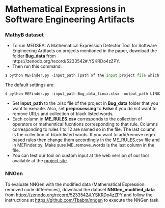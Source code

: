 # Mathematical Expressions in Software Engineering Artifacts
### MathyB dataset
<ul>
<li>To run MEDSEA: A Mathematical Expression Detector Tool for Software Engineering Artifacts on projects mentioned in the paper, download the folder <b>Bug_data</b> from https://zenodo.org/record/5233542#.YSKRDo4zZPY. </li>
<li>Then run this command:</li>
</ul>

```python
$ python MEFinder.py -input_path [path of the input project file which should be a .xlsx file] -output_path [path of the output file which should be a .csv file] -preprocessing [True or False]
```
The default settings are:
```python
$ python MEFinder.py -input_path Bug_data_linux.xlsx -output_path LINUX.csv -preprocessing True
```
<ul>
<li> Set <b>input_path</b> to the .xlsx file of the project in <b>Bug_data</b> folder that you want to execute. Also, set <b>preprocessing</b> to <b>False</b> if you do not want to remove URLs and collection of black listed words.</li>
<li> Each column in <b>ME_RULES.csv</b> corresponds to the collection of operators or mathemtical fucntions corresponding to that rule. Columns corresponding to rules 1 to 12 are named so in the file. The last column is the collection of black listed words. If you want to add/remove regex based rules then change them accordingly in the ME_RULES.csv file and in MEFinder.py. Make sure ME_remove_words is the last column in the file. </li>
<li> You can test our tool on custom input at the web version of our tool available at the <a href="https://med-sea.herokuapp.com/">project site</a>.</li></ul>

### NNGen
To evaluate NNGen with the modified data (Mathematical Expression removed code differences), download the dataset <b>NNGen_modified_data</b> from https://zenodo.org/record/5233542#.YSKRDo4zZPY and follow the instructions at https://github.com/Tbabm/nngen to execute the NNGen task.
